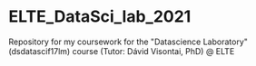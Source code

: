 # ELTE_DataSci_lab_2021
Repository for my coursework for the "Datascience Laboratory" (dsdatascif17lm) course (Tutor: Dávid Visontai, PhD) @ ELTE
